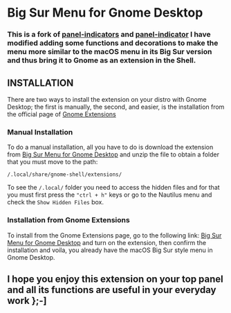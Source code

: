 # Big Sur Menu for Gnome Desktop

### This is a fork of __[panel-indicators](https://github.com/lvitals/panel-indicators "lvitals Repository")__ and __[panel-indicator](https://github.com/lenuswalker/panel-indicators "lenuswalker Repository")__ I have modified adding some functions and decorations to make the menu more similar to the macOS menu in its Big Sur version and thus bring it to Gnome as an extension in the Shell.


## INSTALLATION

There are two ways to install the extension on your distro with Gnome Desktop; the first is manually, the second, and easier, is the installation from the official page of [Gnome Extensions](https://extensions.gnome.org/)

### Manual Installation

To do a manual installation, all you have to do is download the extension from [Big Sur Menu for Gnome Desktop](https://www.pling.com/p/1427220/ "Big Sur Menu for Gnome Desktop on Gnome Look") and unzip the file to obtain a folder that you must move to the path: 

`/.local/share/gnome-shell/extensions/`

To see the `/.local/` folder you need to access the hidden files and for that you must first press the `"ctrl + h"` keys or go to the Nautilus menu and check the `Show Hidden Files` box.


### Installation from Gnome Extensions

To install from the Gnome Extensions page, go to the following link: [Big Sur Menu for Gnome Desktop](https://extensions.gnome.org/ "Big Sur Menu for Gnome Desktop on Gnome Extensions") and turn on the extension, then confirm the installation and voila, you already have the macOS Big Sur style menu in Gnome Desktop.

## I hope you enjoy this extension on your top panel and all its functions are useful in your everyday work };-]



